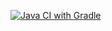 [![Java CI with Gradle](https://github.com/Suvolya/rest/actions/workflows/gradle.yml/badge.svg)](https://github.com/Suvolya/rest/actions/workflows/gradle.yml)
